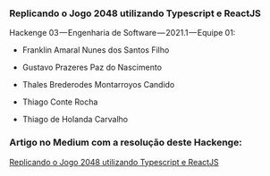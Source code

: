 ### Replicando o Jogo 2048 utilizando Typescript e ReactJS

Hackenge 03 — Engenharia de Software — 2021.1 — Equipe 01:

- Franklin Amaral Nunes dos Santos Filho

- Gustavo Prazeres Paz do Nascimento

- Thales Brederodes Montarroyos Candido

- Thiago Conte Rocha

- Thiago de Holanda Carvalho

  

### Artigo no Medium com a resolução deste Hackenge:

[Replicando o Jogo 2048 utilizando Typescript e ReactJS](https://gustanascimento.medium.com/replicando-o-jogo-2048-utilizando-typescript-e-reactjs-98f5d754d689)


